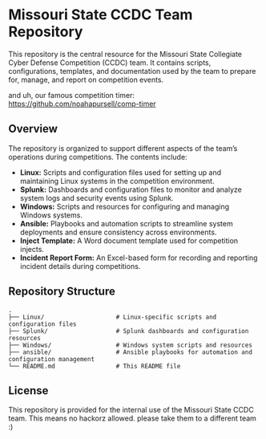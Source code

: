 # Missouri State CCDC Team Repository

This repository is the central resource for the Missouri State Collegiate Cyber Defense Competition (CCDC) team. It contains scripts, configurations, templates, and documentation used by the team to prepare for, manage, and report on competition events.

and uh, our famous competition timer: https://github.com/noahapursell/comp-timer

## Overview

The repository is organized to support different aspects of the team’s operations during competitions. The contents include:

- **Linux:** Scripts and configuration files used for setting up and maintaining Linux systems in the competition environment.
- **Splunk:** Dashboards and configuration files to monitor and analyze system logs and security events using Splunk.
- **Windows:** Scripts and resources for configuring and managing Windows systems.
- **Ansible:** Playbooks and automation scripts to streamline system deployments and ensure consistency across environments.
- **Inject Template:** A Word document template used for competition injects.
- **Incident Report Form:** An Excel-based form for recording and reporting incident details during competitions.

## Repository Structure

```
.
├── Linux/                    # Linux-specific scripts and configuration files
├── Splunk/                   # Splunk dashboards and configuration resources
├── Windows/                  # Windows system scripts and resources
├── ansible/                  # Ansible playbooks for automation and configuration management
└── README.md                 # This README file
```

## License

This repository is provided for the internal use of the Missouri State CCDC team. This means no hackorz allowed. please take them to a different team :)
